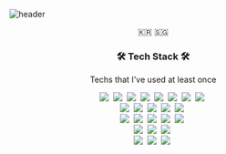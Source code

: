 

![header](https://capsule-render.vercel.app/api?type=soft&color=auto&height=150&section=header&text=DoohyeongLee&fontSize=70&animation=twinkling)

<p align="center">🇰🇷 🇸🇬</p>

<h3 align="center">🛠 Tech Stack 🛠</h3>

<p align="center"> Techs that I've used at least once </p>

<p align="center">
  <img src="https://img.shields.io/badge/Javascript-ffb13b?style=flat-square&logo=javascript&logoColor=white"/></a>&nbsp 
  <img src="https://img.shields.io/badge/React-61DAFB?style=flat-square&logo=react&logoColor=white"/></a>&nbsp 
  <img src="https://img.shields.io/badge/Next.js-000000?style=flat-square&logo=next&logoColor=white"/></a>&nbsp 
  <img src="https://img.shields.io/badge/Gatsby-663399?style=flat-square&logo=gatsby&logoColor=white"/></a>&nbsp 
  <img src="https://img.shields.io/badge/Vue.js-4FC08D?style=flat-square&logo=vue&logoColor=white"/></a>&nbsp 
  <img src="https://img.shields.io/badge/Angular-DD0031?style=flat-square&logo=angular&logoColor=white"/></a>&nbsp 
  <img src="https://img.shields.io/badge/Ionic-3880FF?style=flat-square&logo=ionic&logoColor=white"/></a>&nbsp 
  <img src="https://img.shields.io/badge/css-1572B6?style=flat-square&logo=css3&logoColor=white"/></a>&nbsp 
  
  <br>
  <img src="https://img.shields.io/badge/Swagger-85EA2D?style=flat-square&logo=swagger&logoColor=white"/></a>&nbsp 
  <img src="https://img.shields.io/badge/Storybook-FF4785?style=flat-square&logo=storybook&logoColor=white"/></a>&nbsp 
  <img src="https://img.shields.io/badge/Vite-646CFF?style=flat-square&logo=vite&logoColor=white"/></a>&nbsp 
  <img src="https://img.shields.io/badge/Vitest-6E9F18?style=flat-square&logo=vitest&logoColor=white"/></a>&nbsp 
  <img src="https://img.shields.io/badge/Jest-C21325?style=flat-square&logo=jest&logoColor=white"/></a>&nbsp 
  <br>
  <img src="https://img.shields.io/badge/Go-11B48A?style=flat-square&logo=Go&logoColor=white"/></a>&nbsp 
  <img src="https://img.shields.io/badge/Grpc-4FC08D?style=flat-square&logo=Grpc&logoColor=white"/></a>&nbsp
  <img src="https://img.shields.io/badge/GraphQL-4FC08D?style=flat-square&logo=GraphQL&logoColor=white"/></a>&nbsp
  <img src="https://img.shields.io/badge/Node.js-339933?style=flat-square&logo=node&logoColor=white"/></a>&nbsp 
  <img src="https://img.shields.io/badge/Typescript-3178C6?style=flat-square&logo=typescript&logoColor=white"/></a>&nbsp 
  <br>
  <img src="https://img.shields.io/badge/Mysql-E6B91E?style=flat-square&logo=MySql&logoColor=white"/></a>&nbsp 
  <img src="https://img.shields.io/badge/aws-333664?style=flat-square&logo=amazon-aws&logoColor=white"/></a>&nbsp
  <img src="https://img.shields.io/badge/Firebase-FFCA28?style=flat-square&logo=firebase&logoColor=white"/></a>&nbsp
  <br>
  <img src="https://img.shields.io/badge/Jira-0052CC?style=flat-square&logo=jira&logoColor=white"/></a>&nbsp 
  <img src="https://img.shields.io/badge/Confluence-0052CC?style=flat-square&logo=jira&logoColor=white"/></a>&nbsp 
  <img src="https://img.shields.io/badge/Miro-050038?style=flat-square&logo=miro&logoColor=white"/></a>&nbsp 
</p>

<br>
